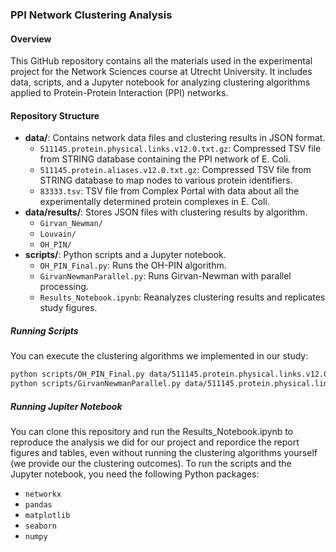 ### PPI Network Clustering Analysis

#### Overview
This GitHub repository contains all the materials used in the experimental project for the Network Sciences course at Utrecht University. It includes data, scripts, and a Jupyter notebook for analyzing clustering algorithms applied to Protein-Protein Interaction (PPI) networks.

#### Repository Structure
- **data/**: Contains network data files and clustering results in JSON format.
  - `511145.protein.physical.links.v12.0.txt.gz`: Compressed TSV file from STRING database containing the PPI network of E. Coli.
  - `511145.protein.aliases.v12.0.txt.gz`:  Compressed TSV file from STRING database to map nodes to various protein identifiers.
  - `83333.tsv`: TSV file from Complex Portal with data about all the experimentally determined protein complexes in E. Coli.
- **data/results/**: Stores JSON files with clustering results by algorithm.
  - `Girvan_Newman/`
  - `Louvain/`
  - `OH_PIN/`
- **scripts/**: Python scripts and a Jupyter notebook.
  - `OH_PIN_Final.py`: Runs the OH-PIN algorithm.
  - `GirvanNewmanParallel.py`: Runs Girvan-Newman with parallel processing.
  - `Results_Notebook.ipynb`: Reanalyzes clustering results and replicates study figures.


##### Running Scripts
You can execute the clustering algorithms we implemented in our study:
```bash
python scripts/OH_PIN_Final.py data/511145.protein.physical.links.v12.0.txt.gz
python scripts/GirvanNewmanParallel.py data/511145.protein.physical.links.v12.0.txt.gz <num_cores>
```

##### Running Jupiter Notebook
You can clone this repository and run the Results_Notebook.ipynb to reproduce the analysis we did for our project and repordice the report figures and tables, even without running the clustering algorithms yourself (we provide our the clustering outcomes). To run the scripts and the Jupyter notebook, you need the following Python packages:
- `networkx`
- `pandas`
- `matplotlib`
- `seaborn`
- `numpy`
